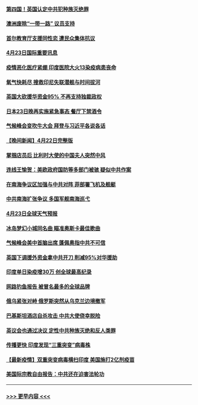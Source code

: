 #### [第四国！英国认定中共犯种族灭绝罪](../pages/prog202/a103102596.md?t=04232202) 
#### [澳洲废除“一带一路” 议员支持](../pages/prog202/a103102551.md?t=04232202) 
#### [首尔教育厅支援同性恋 遭民众集体抗议](../pages/prog202/a103102516.md?t=04232202) 
#### [4月23日国际重要讯息](../pages/prog202/a103102542.md?t=04232202) 
#### [疫情恶化医疗紧绷 印度医院大火13染疫病患丧命](../pages/prog202/a103102433.md?t=04232202) 
#### [氧气快耗尽 搜救印尼失联潜舰与时间拔河](../pages/prog202/a103102402.md?t=04232202) 
#### [英国大砍援华资金95% 不再支持独裁政权](../pages/prog202/a103102407.md?t=04232202) 
#### [日本23日晚再实施紧急事态 餐厅下禁酒令](../pages/prog202/a103102390.md?t=04232202) 
#### [气候峰会变吹牛大会 拜登与习近平各说各话](../pages/prog202/a103102366.md?t=04232202) 
#### [【晚间新闻】4月22日完整版](../pages/prog202/a103102335.md?t=04232202) 
#### [掌掴店员后 比利时大使的中国夫人突然中风](../pages/prog202/a103102333.md?t=04232202) 
#### [连线王愉贺：美欧政府国防等多部门被骇 疑似中共作案](../pages/prog202/a103101454.md?t=04232202) 
#### [在南海争议区加强与中共对阵 菲部署飞机及舰艇](../pages/prog202/a103101909.md?t=04232202) 
#### [中共南海扩张争议 多国军舰南海巡弋](../pages/prog202/a103101288.md?t=04232202) 
#### [4月23日全球天气预报](../pages/prog202/a103102205.md?t=04232202) 
#### [冰岛梦幻小城同名曲 瞄准奥斯卡最佳歌曲](../pages/prog202/a103102174.md?t=04232202) 
#### [气候峰会美中首脑出席 蓬佩奥指中共不可信](../pages/prog202/a103102165.md?t=04232202) 
#### [英国下调援外资金拿中共开刀 削减95%对华援助](../pages/prog202/a103102082.md?t=04232202) 
#### [印度单日染疫增30万 创全球最高纪录](../pages/prog202/a103102122.md?t=04232202) 
#### [网路钓鱼报告 被冒名最多的全球品牌](../pages/prog202/a103102098.md?t=04232202) 
#### [俄乌紧张对峙 俄罗斯突然从乌克兰边境撤军](../pages/prog202/a103102092.md?t=04232202) 
#### [巴基斯坦酒店自杀攻击 中共大使侥幸脱险](../pages/prog202/a103102096.md?t=04232202) 
#### [英议会也通过决议 定性中共种族灭绝和反人类罪](../pages/prog202/a103102052.md?t=04232202) 
#### [传播更快 印度发现“三重突变”病毒株](../pages/prog202/a103101942.md?t=04232202) 
#### [【最新疫情】双重突变病毒横扫印度 美国施打2亿剂疫苗](../pages/prog202/a103101987.md?t=04232202) 
#### [美国际宗教自由报告：中共还在迫害法轮功](../pages/prog202/a103101979.md?t=04232202) 

----
#### [ >>> 更早内容 <<< ](../indexes/prog202-earlier.md)
